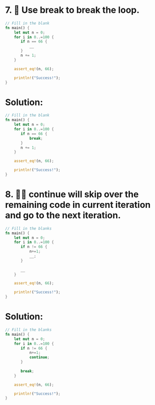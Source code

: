 # 7. 🌟 Use break to break the loop.
```rs
// Fill in the blank
fn main() {
    let mut n = 0;
    for i in 0..=100 {
       if n == 66 {
           __
       }
       n += 1;
    }

    assert_eq!(n, 66);

    println!("Success!");
}
```
# Solution:
```rs
// Fill in the blank
fn main() {
    let mut n = 0;
    for i in 0..=100 {
       if n == 66 {
           break;
       }
       n += 1;
    }

    assert_eq!(n, 66);

    println!("Success!");
}
```
# 8. 🌟🌟 continue will skip over the remaining code in current iteration and go to the next iteration.
```rs
// Fill in the blanks
fn main() {
    let mut n = 0;
    for i in 0..=100 {
       if n != 66 {
           n+=1;
           __;
       }
       
       __
    }

    assert_eq!(n, 66);

    println!("Success!");
}
```
# Solution:
```rs
// Fill in the blanks
fn main() {
    let mut n = 0;
    for i in 0..=100 {
       if n != 66 {
           n+=1;
           continue;
       }
       
       break;
    }

    assert_eq!(n, 66);

    println!("Success!");
}
```